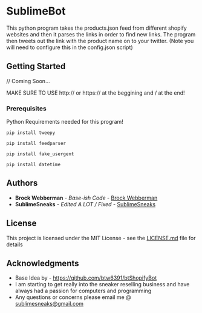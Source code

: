# SublimeBot

This python program takes the products.json feed from different shopify websites and then it parses the links in order to find new links.
The program then tweets out the link with the product name on to your twitter. (Note you will need to configure this in the config.json script)

## Getting Started

// Coming Soon...

MAKE SURE TO USE http:// or https:// at the beggining and / at the end!

### Prerequisites

Python Requirements needed for this program!

```
pip install tweepy
```

```
pip install feedparser
```

```
pip install fake_usergent
```

```
pip install datetime
```

## Authors

* **Brock Webberman** - *Base-ish Code* - [Brock Webberman](https://github.com/btw6391)
* **SublimeSneaks** - *Edited A LOT / Fixed* - [SublimeSneaks](https://github.com/SublimeSneaks)

## License

This project is licensed under the MIT License - see the [LICENSE.md](LICENSE.md) file for details

## Acknowledgments

* Base Idea by - https://github.com/btw6391/btShopifyBot
* I am starting to get really into the sneaker reselling business and have always had a passion for computers and programming
* Any questions or concerns please email me @ sublimesneaks@gmail.com
